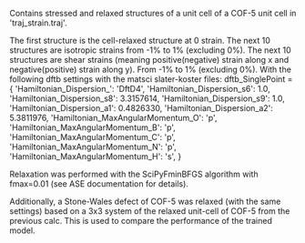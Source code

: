 Contains stressed and relaxed structures of a unit cell of a COF-5 unit cell in 'traj_strain.traj'.

The first structure is the cell-relaxed structure at 0 strain.
The next 10 structures are isotropic strains from -1% to 1% (excluding 0%).
The next 10 structures are shear strains (meaning positive(negative) strain along x and negative(positive) strain along y). From -1% to 1% (excluding 0%).
With the following dftb settings with the matsci slater-koster files:
dftb_SinglePoint = {
            'Hamiltonian_Dispersion_': 'DftD4',
            'Hamiltonian_Dispersion_s6': 1.0,
            'Hamiltonian_Dispersion_s8': 3.3157614,
            'Hamiltonian_Dispersion_s9': 1.0,
            'Hamiltonian_Dispersion_a1': 0.4826330,
            'Hamiltonian_Dispersion_a2': 5.3811976,
            'Hamiltonian_MaxAngularMomentum_O': 'p',
            'Hamiltonian_MaxAngularMomentum_B': 'p',
            'Hamiltonian_MaxAngularMomentum_C': 'p',
            'Hamiltonian_MaxAngularMomentum_N': 'p',
            'Hamiltonian_MaxAngularMomentum_H': 's',
            }

Relaxation was performed with the SciPyFminBFGS algorithm with fmax=0.01 (see ASE documentation for details).

Additionally, a Stone-Wales defect of COF-5 was relaxed (with the same settings) based on a 3x3 system of the relaxed unit-cell of COF-5 from the previous calc. This is used to compare the performance of the trained model.